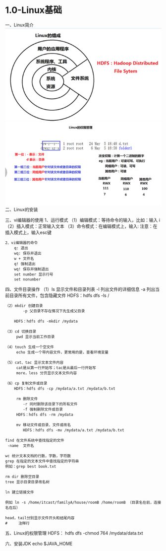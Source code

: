 1.0-Linux基础
==========================================
一、Linux简介
![](imge/md-20240528175237.png)
![](imge/md-20240528175257.png)
二、Linux的安装

三、vi编辑器的使用
	1、运行模式
		（1）编辑模式：等待命令的输入，比如：输入 i
		（2）插入模式：正常输入文本
		（3）命令模式：在编辑模式上，输入:
		注意：在插入模式上，输入esc键
		
	2、vi编辑器的命令
		q: 退出
		wq: 保存并退出
		w + 文件名
		q! 强制退出
		wq! 保存并强制退出
		set number 显示行号
		set nonumber

四、文件目录操作
	（1）ls 显示文件和目录列表 
			 -l 列出文件的详细信息
			 -a 列出当前目录所有文件，包含隐藏文件
		HDFS：hdfs dfs -ls /
	 
	（2）mkdir 创建目录
			-p 父目录不存在情况下先生成父目录
			
		HDFS：hdfs dfs -mkdir /mydata
		
	（3）cd 切换目录
	     pwd 显示当前工作目录 
	
	（4）touch 生成一个空文件
		 echo 生成一个带内容文件，更常用的是，查看环境变量
		
	（5）cat、tac 显示文本文件内容
		 cat是从第一行开始写；tac是从最后一行开始写
		 more，less 分页显示文本文件内容 
		 
	（6）cp 复制文件或目录
		HDFS：hdfs dfs -cp /mydata/a.txt /mydata/b.txt
	
		 rm 删除文件
			-r 同时删除该目录下的所有文件	
			-f 强制删除文件或目录
		 HDFS：hdfs dfs -rm /mydata

		 mv 移动文件或目录、文件或改名
			HDFS：hdfs dfs -mv /mydata/a.txt /mydata/b.txt
	
	find 在文件系统中查找指定的文件
	 -name  文件名
	 
	wc 统计文本文档的行数，字数，字符数
	grep 在指定的文本文件中查找指定的字符串
	例如：grep best book.txt

	rm dir 删除空目录
	tree 显示目录目录改名树 
	
	ln 建立链接文件
	
	例如 ln -s /home/itcast/familyA/house/roomB /home/roomB （目录名在前，连接名在后）
	
	head，tail分别显示文件开头和结尾内容
	#     注释行


五、Linux的权限管理
	HDFS：  hdfs dfs -chmod 764 /mydata/data.txt


六、安装JDK
	echo $JAVA_HOME

